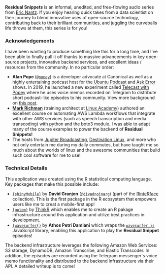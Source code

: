 **Residual Snippets** is an informal, unedited, and free-flowing audio series from [Eric Nantz](https://github.com/rpodcast).  If you enjoy hearing quick takes from a data scientist on their journey to blend innovative uses of open-source technology, contributing back to their brilliant communities, and juggling the curveballs life throws at them, this series is for you!

### Acknowledgements

I have been wanting to produce something like this for a long time, and I've been able to finally pull it off thanks to massive advancements in key open-source projects, innovative backend services, and excellent ideas / resources from the community.  In no particular order:

* __Alan Pope__ ([`@popey`](https://twitter.com/popey)) is a developer advocate at Canonical as well as a highly entertaining podcast host for the [Ubuntu Podcast](https://ubuntupodcast.org) and [Ask Error](https://error.show) shows. In 2019, he launched a new experiment called [Telecast with Popey](https://t.me/telecastwithpopey) where he uses voice memos recorded on Telegram to distribute short podcast-like episodes to his community.  View more background on [this post](https://twitter.com/popey/status/1160170988283338752).
* [__Mark Richman__](https://linuxacademy.com/blog/behind-the-scenes/employee-spotlight-mark-richman/) (training architect at [Linux Academy](https://linuxacademy.com)) authored an excellent course on automating AWS Lambda workflows that integrate with other AWS services (such as speech transcription and media transcoding) with python and the boto3 module. I was able to adapt many of the course examples to power the backend of __Residual Snippets!__
* The hosts from [Jupiter Broadcasting](https://www.jupiterbroadcasting.com/), [Destination Linux](https://destinationlinux.org/), and more who not only entertain me during my daily commutes, but have taught me so much about the worlds of linux and the awesome communities that build such cool software for me to use!

### Technical Details

This application was created using the [R](https://r-project.org) statistical computing language.  Key packages that make this possible include:

* [`{shinyMobile}`](https://rinterface.github.io/shinyMobile/) by __David Granjon__ ([`@divadnojnarg`](https://twitter.com/divadnojnarg)) (part of the [RinteRface](https://rinterface.com/) collection).  This is the first package in the R ecosystem that empowers users like me to creat a mobile-first app!
* [`{golem}`](https://thinkr-open.github.io/golem/) by [ThinkR](https://thinkr.fr/) which enables me to create an R pakage infrastructure around this application and utilize best practices in development.
* [`{wavesurfer{}`](https://github.com/Athospd/wavesurfer) by __Athos Petri Damiani__ which wraps the [`wavesurfer.js`](https://wavesurfer-js.org/) JavaScript library, enabling this application to play the __Residual Snippet__ episodes!

The backend infrastructure leverages the following Amazon Web Services: S3 storage, DynamoDB, Amazon Transcribe, and Elastic Transcoder. In addition, the episodes are recorded using the Telegram messenger's voice memo functionality and distributed to the backend infrastructure via their API.  A detailed writeup is to come!
